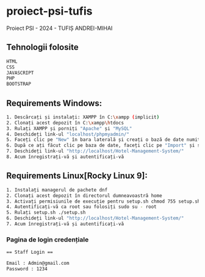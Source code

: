 # proiect-psi-tufis
Proiect PSI - 2024 - TUFIȘ ANDREI-MIHAI

## Tehnologii folosite

```sh
HTML
CSS
JAVASCRIPT
PHP
BOOTSTRAP 
```

## Requirements Windows:

```sh
1. Descărcați și instalați: XAMPP în C:\xampp (implicit)
2. Clonați acest depozit în C:\xampp\htdocs
3. Rulați XAMPP și porniți "Apache" și "MySQL"
4. Deschideți link-ul "localhost/phpmyadmin/"
5. Faceți clic pe "New" în bara laterală și creați o bază de date numită "proiect-psi"
6. După ce ați făcut clic pe baza de date, faceți clic pe "Import" și selectați fișierul "proiectpsi.sql"
7. Deschideți link-ul "http://localhost/Hotel-Management-System/"
8. Acum înregistrați-vă și autentificați-vă
```

## Requirements Linux[Rocky Linux 9]:

```sh
1. Instalați managerul de pachete dnf
2. Clonați acest depozit în directorul dumneavoastră home
3. Activați permisiunile de execuție pentru setup.sh chmod 755 setup.sh
4. Autentificați-vă ca root sau folosiți sudo su - root
5. Rulați setup.sh ./setup.sh
6. Deschideți link-ul "http://localhost/Hotel-Management-System/"
7. Acum înregistrați-vă și autentificați-vă
```


### Pagina de login credențiale

```sh
== Staff Login ==

Email : Admin@gmail.com
Password : 1234
```
